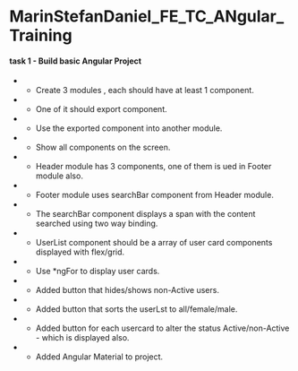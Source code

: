 # MarinStefanDaniel_FE_TC_ANgular_Training

#### task 1 - Build basic Angular Project

* - Create 3 modules , each should have at least 1 component.
* - One of it should export component.
* - Use the exported component into another module.
* - Show all components on the screen.
* - Header module has 3 components, one of them is ued in Footer module also.
* - Footer module uses searchBar component from Header module.
* - The searchBar component displays a span with the content searched using two way binding.
* - UserList component should be a array of user card components displayed with flex/grid.
* - Use *ngFor to display user cards.
* - Added button that hides/shows non-Active users.
* - Added button that sorts the userLst to all/female/male.
* - Added button for each usercard to alter the status Active/non-Active - which is displayed also.
* - Added Angular Material to project.


